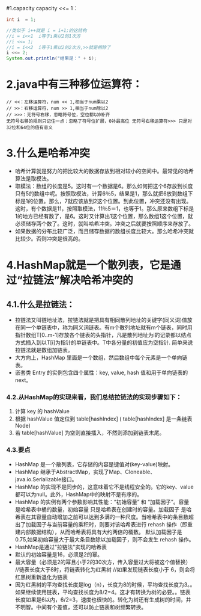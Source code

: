 #1.capacity
capacity <<= 1：
```java 
int i  = 1;

//类似于 i++就是 i = i+1;的这结构
//i = i<<1  i等于i乘以2的1次方
//i <<= 1;
//i = i<<2  i等于i乘以2的2次方,>>就是相除了
i <<= 2;
System.out.println("结果是：" + i);
```
# 2.java中有三种移位运算符：
```
// <<：左移运算符，num << 1,相当于num乘以2
// >>：右移运算符，num >> 1,相当于num除以2
// >>>：无符号右移，忽略符号位，空位都以0补齐
无符号右移的规则只记住一点：忽略了符号位扩展，0补最高位 无符号右移运算符>>> 只是对32位和64位的值有意义
```

# 3.什么是哈希冲突
- 哈希计算就是努力的把比较大的数据存放到相对较小的空间中。最常见的哈希算法是取模法。
- 取模法：数组的长度是5。这时有一个数据是6。那么如何把这个6存放到长度只有5的数组中呢。按照取模法，计算6％5，结果是1，那么就把6放到数组下标是1的位置。那么，7就应该放到2这个位置。到此位置，冲突还没有出现。这时，有个数据是11，按照取模法，11％5＝1，也等于1。那么原来数组下标是1的地方已经有数了，是6。这时又计算出1这个位置，那么数组1这个位置，就必须储存两个数了。这时，就叫哈希冲突。冲突之后就要按照顺序来存放了。
- 如果数据的分布比较广泛，而且储存数据的数组长度比较大。那么哈希冲突就比较少。否则冲突是很高的。

# 4.HashMap就是一个散列表，它是通过“拉链法”解决哈希冲突的
## 4.1.什么是拉链法：
- 拉链法又叫链地址法，拉链法就是把具有相同散列地址的关键字(同义词)值放在同一个单链表中，称为同义词链表。有m个散列地址就有m个链表，同时用指针数组T[0..m-1]存放各个链表的头指针，凡是散列地址为i的记录都以结点方式插入到以T[i]为指针的单链表中。T中各分量的初值应为空指针.
简单来说拉链法就是数组加链表。
- 大方向上，HashMap 里面是一个数组，然后数组中每个元素是一个单向链表。
- 嵌套类 Entry 的实例包含四个属性：key, value, hash 值和用于单向链表的 next。


### 4.2.从HashMap的实现来看，我们总结拉链法的实现步骤如下：
1. 计算 key 的 hashValue
2. 根据 hashValue 值定位到 table[hashIndex] ( table[hashIndex] 是一条链表Node)
3. 若 table[hashValue] 为空则直接插入，不然则添加到链表末尾。

### 4.3.要点
- HashMap 是一个散列表，它存储的内容是键值对(key-value)映射。
- HashMap 继承于AbstractMap，实现了Map、Cloneable、java.io.Serializable接口。
- HashMap 的实现不是同步的，这意味着它不是线程安全的。它的key、value都可以为null。此外，HashMap中的映射不是有序的。
- HashMap 的实例有两个参数影响其性能：“初始容量” 和 “加载因子”。容量 是哈希表中桶的数量，初始容量 只是哈希表在创建时的容量。加载因子 是哈希表在其容量自动增加之前可以达到多满的一种尺度。当哈希表中的条目数超出了加载因子与当前容量的乘积时，则要对该哈希表进行 rehash 操作（即重建内部数据结构），从而哈希表将具有大约两倍的桶数。
默认加载因子是 0.75,如果初始容量大于最大条目数除以加载因子，则不会发生 rehash 操作。
- HashMap是通过"拉链法"实现的哈希表
- 默认的初始容量是16，必须是2的幂。
- 最大容量（必须是2的幂且小于2的30次方，传入容量过大将被这个值替换）
//链表长度大于8时，将链表转化为红黑树
//如果发现链表长度小于 6，则会将红黑树重新退化为链表
- 因为红黑树的平均查找长度是log（n），长度为8的时候，平均查找长度为3。。如果继续使用链表，平均查找长度为8/2=4。这才有转换为树的必要。。链表长度如果是6以内，6/2=3，速度也很快的。转化为树还有生成树的时间，并不明智。中间有个差值，还可以防止链表和树频繁转换。
